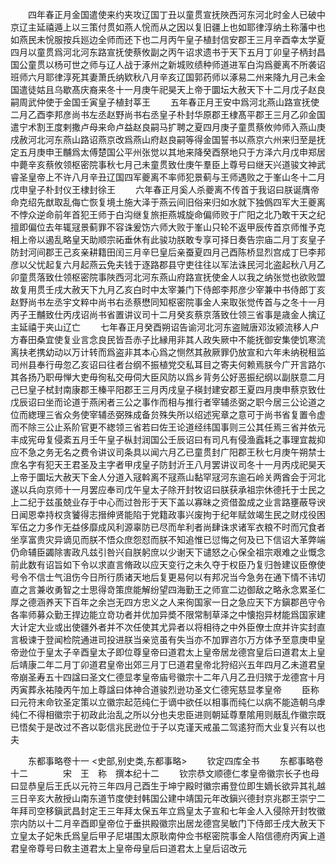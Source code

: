 <!-- { "loadSidebar": true } -->
　　四年春正月金国遣使来约夹攻辽国丁丑以童贯宣抚陜西河东河北时金人已破中京辽主延禧遁上以三策付贯如燕人恱而从之因以复旧疆上也如耶律淳纳土称藩中也如燕民未恱服按兵廵边全师而还下也二月丙午皇子植封信安郡王三月辛酉幸太学夏四月以童贯爲河北河东路宣抚使蔡攸副之丙午诏求遗书于天下五月丁卯皇子柄封昌国公童贯以杨可世之师与辽人战于涿州之新城败绩种师道进军白沟爲夔离不所袭诏班师六月耶律淳死其妻萧氏纳欵秋八月辛亥辽国郭药师以涿易二州来降九月己未金国遣徒姑且乌歇髙庆裔来冬十一月庚午祀昊天上帝于圜坛大赦天下十二月戊子赵良嗣周武仲使于金国壬寅皇子植封莘王
　　五年春正月王安中爲河北燕山路宣抚使二月乙酉李邦彦尚书左丞赵野尚书右丞皇子朴封华原郡王棣髙平郡王三月乙卯金国遣宁术割王度剌撒卢母来命卢益赵良嗣马扩聘之夏四月庚子童贯蔡攸帅师入燕山庚戌赦河北河东燕山路诏燕京改爲燕山府赵良嗣等得金国誓书以燕京六州来归至是抚定五月庚申王黼爲太傅楚国公平州张觉以其地来降癸酉祭地只于方泽六月戊申郑居中薨辛亥蔡攸领枢密院事秋七月己未童贯致仕庚午羣臣上尊号曰继天兴道骏文神武睿圣皇帝上不许八月辛丑辽国四军夔离不率师犯景蓟与王师遇败之于峯山冬十二月戊申皇子朴封仪王棣封徐王
　　六年春正月奚人杀夔离不传首于我诏曰朕诞膺帝命克绍先猷取乱侮亡恢复境土施大泽于燕云间旧俗来归如水就下独僞四军大王夔离不悖众逆命前年首犯王师于白沟继复旅拒燕城旋命偏师败于广阳之北乃敢干天之纪擅即偏位去年辄冦景蓟罪不容诛爰饬六师大败于峯山只轮不返甲辰传首京师惟予克相上帝以遏乱略皇天助顺宗祏垂休有此骏功朕敢专享可择日奏告宗庙二月丁亥皇子防封河间郡王己亥亲耕籍田闰三月辛巳皇后亲蚕夏四月己酉陈桥显烈宫成丁巳李邦彦以父忧起复六月起燕云免夫钱于逐路郡县守吏往往以军法诛民河北盗起秋八月乙卯童贯落致仕领枢密院事陜西河北河东燕山府路宣抚使金人以我之纳张觉也欲败盟故复用贯壬戌大赦天下九月乙亥白时中太宰兼门下侍郎李邦彦少宰兼中书侍郎丁亥赵野尚书左丞宇文粹中尚书右丞蔡懋同知枢密院事金人来取张觉传首与之冬十一月丙子王黼致仕丙戌诏尚书省置讲议司十二月癸亥蔡京落致仕领三省事是歳金人擒辽主延禧于夹山辽亡
　　七年春正月癸酉朔诏告谕河北河东盗贼唐邓汝颍流移人户方春田桑宜使复业言念良民皆吾赤子比縁用非其人政失厥中不能抚御安集使饥寒流离扶老携幼动以万计转而爲盗非其本心爲之恻然其赦厥罪仍放宣和六年未纳税租监司州县奉行毋忽乙亥诏曰往者台纲不振植党交私耳目之寄夫何赖焉朕今广开言路尓其各扬乃职毋惮大吏毋徇私交毋伺大臣风防以爲乡背务公好恶振纪纲以副朕意二月己巳皇子栻封南康郡王榛平阳郡王三月丙戌皇子楧封建安郡王夏四月庚申蔡京致仕戊辰诏曰坐而论道于燕闲者三公之事作而相与推行者宰辅丞弼之职今居三公论道之位而緫理三省众务使宰辅丞弼殊成备贠殊失所以绍述宪章之意可于尚书省复置令虚而不除三公止系阶官更不緫领三省若曰佐王论道经纬国事则三公其任焉三省并依元丰成宪毋复侵紊五月壬午皇子枞封润国公壬辰诏曰有司凡有侵渔蠧耗之事理宜裁抑应不急之务无名之费令讲议司条具以闻六月乙已童贯封广阳郡王秋七月庚午朔禁士庶名字有犯天王君圣及主字者甲戌皇子防封沂王八月罢讲议司冬十一月丙戍祀昊天上帝于圜坛大赦天下金人分道入冦斡离不冦燕山黏罕冦河东逾石岭关两酋会于河北遂以兵向京师十一月罢应奉司戊午皇太子除开封牧诏曰朕获承祖宗休德托于士民之上二纪于兹虽兢业存于中心而过咎形于天下盖以寡昧之资借盈成之业言路壅蔽导谀日闻恩幸持权贪饕得志搢绅贤能陷于党籍政事兴废拘于纪年赋敛竭生民之财戍役困军伍之力多作无益侈靡成风利源辜防已尽而牟利者尚肆诛求诸军衣粮不时而冗食者坐享富贵灾异谪见而朕不悟众庶怨怼而朕不知追惟已愆悔之何及已下信诏大革弊端仍命辅臣蠲除害政凡兹引咎兴自朕躬庶以少谢天下谴怒之心保全祖宗艰难之业慨念前此数有诏旨如下令以求直言脩政以应天变行之未久夺于权臣乃复归咎建议臣僚使号令不信士气沮伤今日所行质诸天地后复更易何以有邦况当今急务在通下情不讳切直之言兼收勇智之士思得竒策庶能解纷望四海勤王之师宣二边御敌之略永念累圣仁厚之德涵养天下百年之余岂无四方忠义之人来徇国家一日之急应天下方鎭郡邑守令各率师募众勤王捍边能立竒功者并优加异奬不限常制草泽之中懐抱异材能爲国家建大计定大业或出使疆外者并不次任使其尤异者以将相待之中外臣僚士庶并许实封直言极谏于登闻检院通进司投进朕当亲览虽有失当亦不加罪咨尓万方体予至意庚申皇帝逊位于皇太子辛酉皇太子即位尊皇帝曰道君太上皇帝居龙德宫皇后曰道君太上皇后靖康二年二月丁卯道君皇帝出郊三月丁巳道君皇帝北狩绍兴五年四月乙未道君皇帝崩圣寿五十四諡曰圣文仁德显孝皇帝庙号徽宗十二年八月乙丑归殡于龙德宫十月丙寅葬永祐陵丙午加上尊諡曰体神合道骏烈逊功圣文仁德宪慈显孝皇帝
　　臣称曰元符末命钦圣定策以立徽宗起范纯仁于谪中欲任以相事而纯仁以病不能造朝乌虖纯仁不得相徽宗于初政此治乱之所以分也夫忠臣进则朝延尊羣隂用则旤乱作徽宗既已悟矣于是改过不吝以彰信兆民逊位于子以克谨天戒虽二驾逺狩而大业复兴有以也夫















　　东都事略卷十一
<史部,别史类,东都事略>
　　钦定四库全书
　　东都事略卷十二　　　　宋　王　称　撰本纪十二
　　钦宗恭文顺德仁孝皇帝徽宗长子也母曰显恭皇后王氏以元符三年四月己酉生于坤宁殿时徽宗甫登位即生嫡长欲异其礼越三日辛亥大赦授山南东道节度使封韩国公建中靖国元年改鎭兴德封京兆郡王崇宁二年拜司空移鎭武昌封定王三年拜太保五年立爲皇太子宣和七年金人入侵除开封牧徽宗内防以十二月辛酉即皇帝位于垂拱殿徽宗出居龙德宫吴敏门下侍郎壬戌大赦天下立皇太子妃朱氏爲皇后甲子尼堪围太原耿南仲佥书枢密院事金人陷信德府丙寅上道君皇帝尊号曰敎主道君太上皇帝母皇后曰道君太上皇后诏改元
